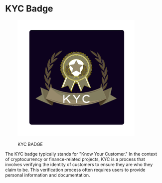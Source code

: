 # KYC Badge



<figure><img src="../../../.gitbook/assets/22 (1).png" alt="" width="375"><figcaption><p>KYC BADGE</p></figcaption></figure>

The KYC badge typically stands for "Know Your Customer." In the context of cryptocurrency or finance-related projects, KYC is a process that involves verifying the identity of customers to ensure they are who they claim to be. This verification process often requires users to provide personal information and documentation.
